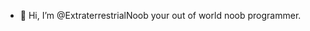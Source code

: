 - 👋 Hi, I’m @ExtraterrestrialNoob your out of world noob programmer.

<!---
ExtraterrestrialNoob/ExtraterrestrialNoob is a ✨ special ✨ repository because its `README.md` (this file) appears on your GitHub profile.
You can click the Preview link to take a look at your changes.
--->

